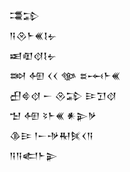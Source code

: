 <div class='block'>
<div class='line'>𒃮𒁉</div>
<div class='line'>𒀀𒊮𒈨𒌍𒋙𒉡</div>
<div class='line'>𒀜𒊏𒋼𒋙𒉡</div>
<div class='line'>𒇷 𒅇 𒌋𒌋 𒀲 𒊺𒆰𒈨𒌍</div>
<div class='line'>𒌷𒄵𒋼 𒀸 𒊮𒁉 𒄿𒋛𒋼</div>
<div class='line'>𒈠 𒅇 𒂟𒈨𒌍 𒀭𒉌𒃻</div>
<div class='line'>𒆠𒄿 𒁹𒀸𒋩𒊑𒍮𒌋𒀀</div>
<div class='line'>𒀀𒀀𒅗𒈨𒉌</div>
</div>